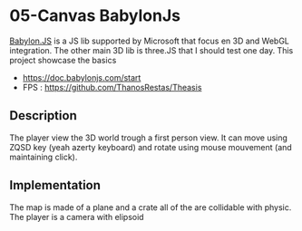 # 05-Canvas BabylonJs

[Babylon.JS](https://www.babylonjs.com) is a JS lib supported by Microsoft that focus en 3D and WebGL integration. The other main 3D lib is three.JS that I should test one day. This project showcase the basics

- https://doc.babylonjs.com/start
- FPS : https://github.com/ThanosRestas/Theasis

## Description

The player view the 3D world trough a first person view. It can move using ZQSD key (yeah azerty keyboard) and rotate using mouse mouvement (and maintaining click).
## Implementation

The map is made of a plane and a crate all of the are collidable with physic. The player is a camera with elipsoid